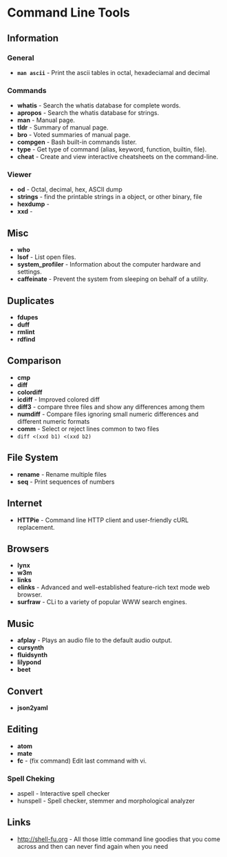 # Command Line Tools

## Information

### General

- **`man ascii`** - Print the ascii tables in octal, hexadeciamal and decimal

### Commands

- **whatis** - Search the whatis database for complete words.
- **apropos** - Search the whatis database for strings.
- **man** - Manual page.
- **tldr** - Summary of manual page.
- **bro** - Voted summaries of manual page.
- **compgen** - Bash built-in commands lister.
- **type** - Get type of command (alias, keyword, function, builtin, file).
- **cheat** - Create and view interactive cheatsheets on the command-line.


### Viewer

- **od** - Octal, decimal, hex, ASCII dump
- **strings** - find the printable strings in a object, or other binary, file
- **hexdump** - 
- **xxd** -


## Misc

- **who**
- **lsof** - List open files.
- **system_profiler** - Information about the computer hardware and settings.
- **caffeinate** - Prevent the system from sleeping on behalf of a utility.


## Duplicates

- **fdupes**
- **duff**
- **rmlint**
- **rdfind**


## Comparison

- **cmp**
- **diff**
- **colordiff**
- **icdiff** - Improved colored diff
- **diff3** - compare three files and show any differences among them
- **numdiff** - Compare files ignoring small numeric differences and different numeric formats
- **comm** - Select or reject lines common to two files
- `diff <(xxd b1) <(xxd b2)`

## File System

- **rename** - Rename multiple files
- **seq** - Print sequences of numbers


## Internet

- **HTTPie** - Command line HTTP client and user-friendly cURL replacement.


## Browsers

- **lynx**
- **w3m**
- **links**
- **elinks** - Advanced and well-established feature-rich text mode web browser.
- **surfraw** - CLi to a variety of popular WWW search engines.


## Music

- **afplay** - Plays an audio file to the default audio output.
- **cursynth**
- **fluidsynth**
- **lilypond**
- **beet**


## Convert

- **json2yaml**


## Editing

- **atom**
- **mate**
- **fc** - (fix command) Edit last command with vi.


### Spell Cheking

- aspell - Interactive spell checker
- hunspell - Spell checker, stemmer and morphological analyzer


## Links

- http://shell-fu.org - All those little command line goodies that you come across and then can never find again when you need 
